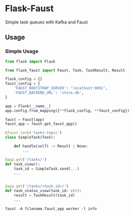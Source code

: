 # Flask-Faust

Simple task queues with Kafka and Faust

## Usage

### Simple Usage

```py
from flask import Flask

from flask_faust import Faust, Task, TaskResult, Result

flask_config = {}
faust_config = {
    'FAUST_BOOTSTRAP_SERVER': 'localhost:9092',
    'FAUST_BACKEND_URL': 'store.db',
}

app = Flask(__name__)
app.config.from_mapping({**flask_config, **faust_config})

faust = Faust(app)
faust_app = faust.get_faust_app()
```

```py
@faust.task('tasks-topic')
class SimpleTask(Task):

    def handle(self) -> Result | None:
        ...
```

```py
@app.get('/tasks/')
def task_view():
    task_id = SimpleTask.send(...)
    ...


@app.get('/tasks/<task_id>/')
def task_status_view(task_id: str):
    result = TaskResult(task_id)
    ...
```

```shell
faust -A filename.faust_app worker -l info
```
